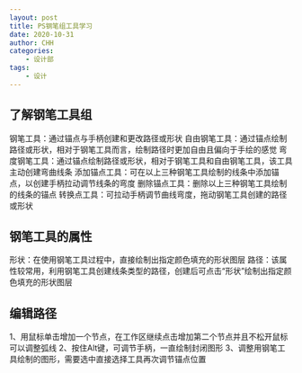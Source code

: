 ```yaml
---
layout: post
title: PS钢笔组工具学习
date: 2020-10-31
author: CHH
categories:
    - 设计部
tags:
    - 设计
---
```


## 了解钢笔工具组

钢笔工具：通过锚点与手柄创建和更改路径或形状
自由钢笔工具：通过锚点绘制路径或形状，相对于钢笔工具而言，绘制路径时更加自由且偏向于手绘的感觉
弯度钢笔工具：通过锚点绘制路径或形状，相对于钢笔工具和自由钢笔工具，该工具主动创建弯曲线条
添加锚点工具：可在以上三种钢笔工具绘制的线条中添加锚点，以创建手柄拉动调节线条的弯度
删除锚点工具：删除以上三种钢笔工具绘制的线条的锚点
转换点工具：可拉动手柄调节曲线弯度，拖动钢笔工具创建的路径或形状


## 钢笔工具的属性

形状：在使用钢笔工具过程中，直接绘制出指定颜色填充的形状图层
路径：该属性较常用，利用钢笔工具创建线条类型的路径，创建后可点击“形状”绘制出指定颜色填充的形状图层


## 编辑路径

1、用鼠标单击增加一个节点，在工作区继续点击增加第二个节点并且不松开鼠标可以调整弧线
2、按住Alt键，可调节手柄，一直绘制封闭图形
3、调整用钢笔工具绘制的图形，需要选中直接选择工具再次调节锚点位置


